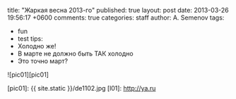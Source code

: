 title: "Жаркая весна 2013-го"
published: true
layout: post
date: 2013-03-26 19:56:17 +0600
comments: true
categories: staff
author: A. Semenov
tags:
- fun
- test
tips:
- Холодно же!
- В марте не должно быть ТАК холодно
- Это точно март?

<!--more-->
![pic01][pic01]

[pic01]: {{ site.static }}/de1102.jpg
[l01]: http://ya.ru
